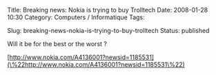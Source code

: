 Title: Breaking news: Nokia is trying to buy Trolltech
Date: 2008-01-28 10:30
Category: Computers / Informatique
Tags: <?xml version="1.0" encoding="utf-8"?>

Slug: breaking-news-nokia-is-trying-to-buy-trolltech
Status: published

Will it be for the best or the worst ?

[http://www.nokia.com/A4136001?newsid=1185531](\%22http://www.nokia.com/A4136001?newsid=1185531\%22)
